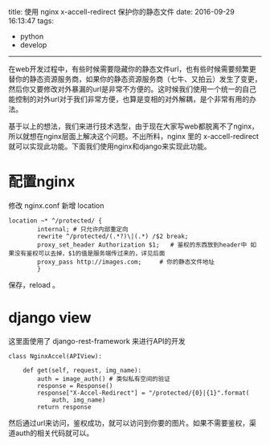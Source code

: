 title: 使用 nginx x-accell-redirect 保护你的静态文件
date: 2016-09-29 16:13:47
tags: 
  - python
  - develop

---

在web开发过程中，有些时候需要隐藏你的静态文件url，也有些时候需要频繁更替你的静态资源服务商，如果你的静态资源服务商（七牛、又拍云）发生了变更，然后你又要修改对外暴漏的url是非常不方便的。这时候我们使用一个统一的自己能控制的对外url对于我们非常方便，也算是变相的对外解耦，是个非常有用的办法。

基于以上的想法，我们来进行技术选型，由于现在大家写web都脱离不了nginx，所以就想在nginx层面上解决这个问题。不出所料，nginx 里的 x-accell-redirect 就可以实现此功能。下面我们使用nginx和django来实现此功能。


# 配置nginx

修改 nginx.conf 新增 location

```
location ~* ^/protected/ {
        internal; # 只允许内部重定向
        rewrite ^/protected/(.*?)\|(.*) /$2 break;
        proxy_set_header Authorization $1;   # 鉴权的东西放到header中 如果没有鉴权可以去掉，$1的值是服务端传过来的，详见后面
        proxy_pass http://images.com;     # 你的静态文件地址
        }
```
保存，reload 。

# django view

这里面使用了 django-rest-framework 来进行API的开发

```
class NginxAccel(APIView):

    def get(self, request, img_name):
        auth = image_auth() # 类似私有空间的验证
        response = Response()
        response["X-Accel-Redirect"] = "/protected/{0}|{1}".format(
            auth, img_name)
        return response

```
然后通过url来访问，鉴权成功，就可以访问到你要的图片。如果不需要鉴权，渠道auth的相关代码就可以。

